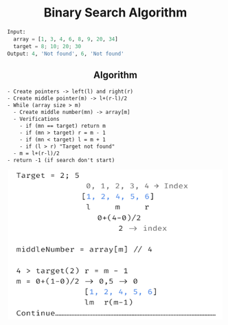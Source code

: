 <h1 align="center">Binary Search Algorithm</h1>

```py
Input:
  array = [1, 3, 4, 6, 8, 9, 20, 34]
  target = 8; 10; 20; 30
Output: 4, 'Not found', 6, 'Not found'
```

<h2 align="center">Algorithm</h2>

```
- Create pointers -> left(l) and right(r)
- Create middle pointer(m) -> l+(r-l)/2
- While (array size > m)
  - Create middle number(mn) -> array[m]
  - Verifications
    - if (mn == target) return m
    - if (mn > target) r = m - 1
    - if (mn < target) l = m + 1
    - if (l > r) "Target not found"
  - m = l+(r-l)/2
- return -1 (if search don't start)
```

<p align="center">
  <img
    src='https://raw.githubusercontent.com/kauefraga/assets/main/BinarySearch/BinarySearch.png'
    width="500px"
    height="350px"
  />
</p>
